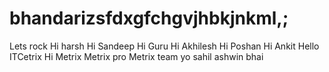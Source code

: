 # bhandarizsfdxgfchgvjhbkjnkml,;
Lets rock
Hi harsh
Hi Sandeep
Hi Guru
Hi Akhilesh
Hi Poshan
Hi Ankit
Hello ITCetrix
Hi Metrix
Metrix pro
Metrix team
yo
sahil
ashwin bhai
